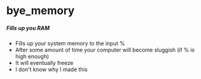 # bye_memory
##### Fills up you RAM

- Fills up your system memory to the input % 
- After some amount of time your computer will become sluggish (if % is high enough)
- It will eventually freeze
- I don't know why I made this
